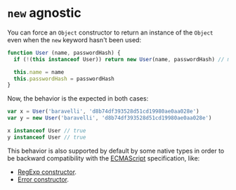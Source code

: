 # `new` agnostic

You can force an `Object` constructor to return an instance of the `Object` even when the `new` keyword hasn't been used:

```js
function User (name, passwordHash) {
  if (!(this instanceof User)) return new User(name, passwordHash) // magic line!

  this.name = name
  this.passwordHash = passwordHash
}
```

Now, the behavior is the expected in both cases:

```js
var x = User('baravelli', 'd8b74df393528d51cd19980ae0aa028e')
var y = new User('baravelli', 'd8b74df393528d51cd19980ae0aa028e')

x instanceof User // true
y instanceof User // true
```

This behavior is also supported by default by some native types in order to be backward compatibility with the [ECMAScript](https://tc39.github.io/ecma262) specification, like:

- [RegExp constructor](https://tc39.github.io/ecma262/#sec-regexp-constructor).
- [Error constructor](https://tc39.github.io/ecma262/#sec-error-constructor).